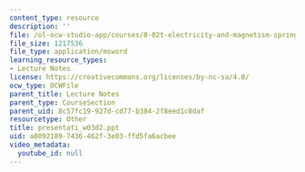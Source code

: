 ```yaml
---
content_type: resource
description: ''
file: /ol-ocw-studio-app/courses/8-02t-electricity-and-magnetism-spring-2005/a00921897436462f3e03ffd5fa6acbee_presentati_w03d2.ppt
file_size: 1217536
file_type: application/msword
learning_resource_types:
- Lecture Notes
license: https://creativecommons.org/licenses/by-nc-sa/4.0/
ocw_type: OCWFile
parent_title: Lecture Notes
parent_type: CourseSection
parent_uid: 8c57fc19-927d-cd77-b384-2f8eed1c0daf
resourcetype: Other
title: presentati_w03d2.ppt
uid: a0092189-7436-462f-3e03-ffd5fa6acbee
video_metadata:
  youtube_id: null
---
```

